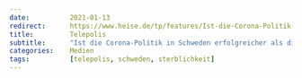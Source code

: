 ```yaml
---
date:          2021-01-13
redirect:      https://www.heise.de/tp/features/Ist-die-Corona-Politik-in-Schweden-erfolgreicher-als-die-deutsche-Strategie-5021206.html
title:         Telepolis
subtitle:      "Ist die Corona-Politik in Schweden erfolgreicher als die deutsche Strategie?"
categories:    Medien
tags:          [telepolis, schweden, sterblichkeit]
---
```

